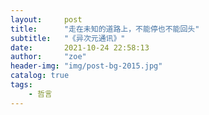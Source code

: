 ```yaml
---
layout:     post
title:      "走在未知的道路上，不能停也不能回头"
subtitle:   "《异次元通讯》"
date:       2021-10-24 22:58:13
author:     "zoe"
header-img: "img/post-bg-2015.jpg"
catalog: true
tags:
    - 哲言
---
```


